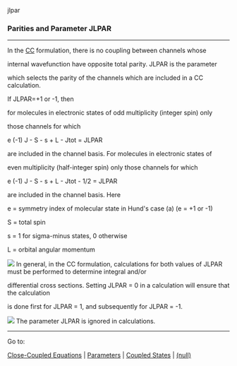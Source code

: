jlpar


###   Parities and Parameter JLPAR


------------------------------


In the  [CC](closecoupled.html)   formulation, there is no coupling between channels whose

internal wavefunction have opposite total parity.  JLPAR is the parameter

which selects the parity of the channels which are included in a CC calculation.


If JLPAR=+1 or -1, then


for molecules in electronic states of odd multiplicity (integer spin) only

those channels for which


e (-1)   J - S - s + L - Jtot   = JLPAR


are included in the channel basis.  For molecules in electronic states of

even multiplicity (half-integer spin) only those channels for which


e (-1)  J - S - s + L - Jtot -  1/2  = JLPAR


are included in the channel basis.  Here


e  = symmetry index of molecular state in Hund's case (a) (e = +1 or -1)


S   = total spin


s   = 1 for sigma-minus states, 0 otherwise


L   = orbital angular momentum


![](cautionsmall.gif)  In general, in the CC formulation, calculations for both values of JLPAR must be performed to determine integral and/or

differential cross sections.  Setting JLPAR = 0 in a    calculation will ensure that the calculation

is done first for JLPAR = 1, and subsequently for JLPAR = -1.


![](cautionsmall.gif)  The parameter JLPAR is ignored in    calculations.


------------------------------


Go to:


[Close-Coupled Equations](closecoupled.html)   |  [Parameters](params.html)   |  [Coupled States](coupledstates.html)   |  [(null)](hibhelp.html)
